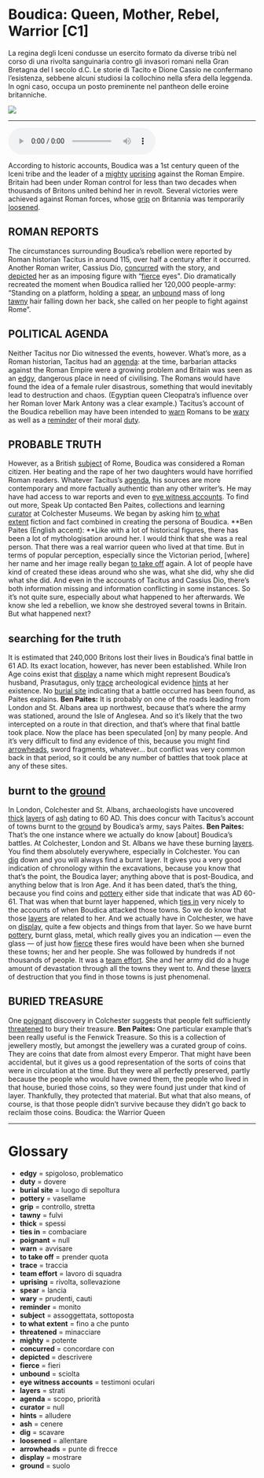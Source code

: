 # Boudica: Queen, Mother, Rebel, Warrior   [C1]

La regina degli Iceni condusse un esercito formato da diverse tribù nel corso di una rivolta sanguinaria contro gli invasori romani nella Gran Bretagna del I secolo d.C. Le storie di Tacito e Dione Cassio ne confermano l’esistenza, sebbene alcuni studiosi la collochino nella sfera della leggenda. In ogni caso, occupa un posto preminente nel pantheon delle eroine britanniche.

![](Boudica%20Queen,%20Mother,%20Rebel,%20Warrior.jpg)

--------------

<div>
<audio controls autoplay>
    <source src="https://raw.githubusercontent.com/dartie/knowledge-base/main/English/SpeakUp/2023-04/Boudica%20Queen,%20Mother,%20Rebel,%20Warrior.mp3" type="audio/mpeg">
</audio>
</div>


According to historic accounts, Boudica was a 1st century queen of the Iceni tribe and the leader of a [mighty](## "potente") [uprising](## "rivolta, sollevazione") against the Roman Empire. Britain had been under Roman control for less than two decades when thousands of Britons united behind her in revolt. Several victories were achieved against Roman forces, whose [grip](## "controllo, stretta") on Britannia was temporarily [loosened](## "allentare"). 

## ROMAN REPORTS
The circumstances surrounding Boudica’s rebellion were reported by Roman historian Tacitus in around 115, over half a century after it occurred. Another Roman writer, Cassius Dio, [concurred](## "concordare con") with the story, and [depicted](## "descrivere") her as an imposing figure with “[fierce](## "fieri") eyes". Dio dramatically recreated the moment when Boudica rallied her 120,000 people-army: “Standing on a platform, holding a [spear](## "lancia"), an [unbound](## "sciolta") mass of long [tawny](## "fulvi") hair falling down her back, she called on her people to fight against Rome”.

## POLITICAL AGENDA
Neither Tacitus nor Dio witnessed the events, however. What’s more, as a Roman historian, Tacitus had an [agenda](## "scopo, priorità"): at the time, barbarian attacks against the Roman Empire were a growing problem and Britain was seen as an [edgy](## "spigoloso, problematico"), dangerous place in need of civilising. The Romans would have found the idea of a female ruler disastrous, something that would inevitably lead to destruction and chaos. (Egyptian queen Cleopatra’s influence over her Roman lover Mark Antony was a clear example.) Tacitus’s account of the Boudica rebellion may have been intended to [warn](## "avvisare") Romans to be [wary](## "prudenti, cauti") as well as a [reminder](## "monito") of their moral [duty](## "dovere"). 

## PROBABLE TRUTH
However, as a British [subject](## "assoggettata, sottoposta") of Rome, Boudica was considered a Roman citizen. Her beating and the rape of her two daughters would have horrified Roman readers. Whatever Tacitus’s [agenda](## "scopo, priorità"), his sources are more contemporary and more factually authentic than any other writer’s. He may have had access to war reports and even to [eye witness accounts](## "testimoni oculari"). To find out more, Speak Up contacted Ben Paites, collections and learning [curator](## "null") at Colchester Museums. We began by asking him [to what extent](## "fino a che punto") fiction and fact combined in creating the persona of Boudica.
**Ben Paites (English accent): **Like with a lot of historical figures, there has been a lot of mythologisation around her. I would think that she was a real person. That there was a real warrior queen who lived at that time. But in terms of popular perception, especially since the Victorian period, [where] her name and her image really began [to take off](## "prender quota") again. A lot of people have kind of created these ideas around who she was, what she did, why she did what she did. And even in the accounts of Tacitus and Cassius Dio, there’s both information missing and information conflicting in some instances. So it’s not quite sure, especially about what happened to her afterwards. We know she led a rebellion, we know she destroyed several towns in Britain. But what happened next?

## searching for the truth
It is estimated that 240,000 Britons lost their lives in Boudica’s final battle in 61 AD. Its exact location, however, has never been established. While Iron Age coins exist that [display](## "mostrare") a name which might represent Boudica’s husband, Prasutagus, only [trace](## "traccia") archeological evidence [hints](## "alludere") at her existence. No [burial site](## "luogo di sepoltura") indicating that a battle occurred has been found, as Paites explains.
**Ben Paites:** It is probably on one of the roads leading from London and St. Albans area up northwest, because that’s where the army was stationed, around the Isle of Anglesea. And so it’s likely that the two intercepted on a route in that direction, and that’s where that final battle took place. Now the place has been speculated [on] by many people. And it’s very difficult to find any evidence of this, because you might find [arrowheads](## "punte di frecce"), sword fragments, whatever... but conflict was very common back in that period, so it could be any number of battles that took place at any of these sites.

## burnt to the [ground](## "suolo")
In London, Colchester and St. Albans, archaeologists have uncovered [thick](## "spessi") [layers](## "strati") of [ash](## "cenere") dating to 60 AD. This does concur with Tacitus’s account of towns burnt to the [ground](## "suolo") by Boudica’s army, says Paites.
**Ben Paites:** That’s the one instance where we actually do know [about] Boudica’s battles. At Colchester, London and St. Albans we have these burning [layers](## "strati"). You find them absolutely everywhere, especially in Colchester. You can [dig](## "scavare") down and you will always find a burnt layer. It gives you a very good indication of chronology within the excavations, because you know that that’s the point, the Boudica layer; anything above that is post-Boudica, and anything below that is Iron Age. And it has been dated, that’s the thing, because you find coins and [pottery](## "vasellame") either side that indicate that was AD 60-61. That was when that burnt layer happened, which [ties in](## "combaciare") very nicely to the accounts of when Boudica attacked those towns. So we do know that those [layers](## "strati") are related to her. And we actually have in Colchester, we have on [display](## "mostrare"), quite a few objects and things from that layer. So we have burnt [pottery](## "vasellame"), burnt glass, metal, which really gives you an indication — even the glass — of just how [fierce](## "fieri") these fires would have been when she burned these towns; her and her people. She was followed by hundreds if not thousands of people. It was a [team effort](## "lavoro di squadra"). She and her army did do a huge amount of devastation through all the towns they went to. And these [layers](## "strati") of destruction that you find in those towns is just phenomenal.

## BURIED TREASURE
One [poignant](## "null") discovery in Colchester suggests that people felt sufficiently [threatened](## "minacciare") to bury their treasure.
**Ben Paites:** One particular example that’s been really useful is the Fenwick Treasure. So this is a collection of jewellery mostly, but amongst the jewellery was a curated group of coins. They are coins that date from almost every Emperor. That might have been accidental, but it gives us a good representation of the sorts of coins that were in circulation at the time. But they were all perfectly preserved, partly because the people who would have owned them, the people who lived in that house, buried those coins, so they were found just under that kind of layer. Thankfully, they protected that material. But what that also means, of course, is that those people didn’t survive because they didn’t go back to reclaim those coins.
Boudica: the Warrior Queen

--------------

<div style = "display:block; clear:both; page-break-after:always;"></div>

# Glossary
* **edgy** = spigoloso, problematico
* **duty** = dovere
* **burial site** = luogo di sepoltura
* **pottery** = vasellame
* **grip** = controllo, stretta
* **tawny** = fulvi
* **thick** = spessi
* **ties in** = combaciare
* **poignant** = null
* **warn** = avvisare
* **to take off** = prender quota
* **trace** = traccia
* **team effort** = lavoro di squadra
* **uprising** = rivolta, sollevazione
* **spear** = lancia
* **wary** = prudenti, cauti
* **reminder** = monito
* **subject** = assoggettata, sottoposta
* **to what extent** = fino a che punto
* **threatened** = minacciare
* **mighty** = potente
* **concurred** = concordare con
* **depicted** = descrivere
* **fierce** = fieri
* **unbound** = sciolta
* **eye witness accounts** = testimoni oculari
* **layers** = strati
* **agenda** = scopo, priorità
* **curator** = null
* **hints** = alludere
* **ash** = cenere
* **dig** = scavare
* **loosened** = allentare
* **arrowheads** = punte di frecce
* **display** = mostrare
* **ground** = suolo
